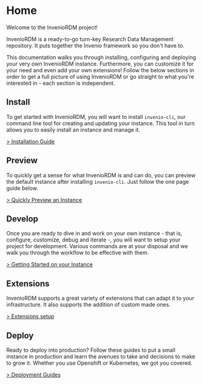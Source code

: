# Home

Welcome to the InvenioRDM project!

InvenioRDM is a ready-to-go turn-key Research Data Management repository. It
puts together the Invenio framework so you don't have to.

This documentation walks you through installing, configuring and deploying
your very own InvenioRDM instance. Furthermore, you can customize it for your
need and even add your own extensions! Follow the below sections in order to
get a full picture of using InvenioRDM or go straight to what you're interested
in - each section is independent.


## Install

To get started with InvenioRDM, you will want to install `invenio-cli`, our
command line tool for creating and updating your instance. This tool in turn
allows you to easily install an instance and manage it.

[> Installation Guide](install/index.md)

## Preview

To quickly get a sense for what InvenioRDM is and can do, you can preview
the default instance after installing `invenio-cli`. Just follow the one page
guide below.

[> Quickly Preview an Instance](preview/index.md)

## Develop

Once you are ready to dive in and work on your own instance - that is,
configure, customize, debug and iterate -, you will want to setup your project
for development. Various commands are at your disposal and we walk you through
the workflow to be effective with them.

[> Getting Started on your Instance](preview/index.md)

## Extensions

InvenioRDM supports a great variety of extensions that can adapt it to your infrastructure. It also supports the addition of custom made ones.

[> Extensions setup](extensions/index.md)

## Deploy

Ready to deploy into production? Follow these guides to put a small instance in
production and learn the avenues to take and decisions to make to grow it.
Whether you use Openshift or Kubernetes, we got you covered.

[> Deployment Guides](deployment/openshift.md)
